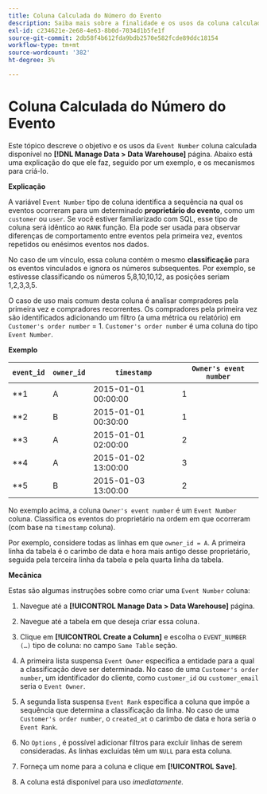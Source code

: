 ```yaml
---
title: Coluna Calculada do Número do Evento
description: Saiba mais sobre a finalidade e os usos da coluna calculada Número do evento.
exl-id: c234621e-2e68-4e63-8b0d-7034d1b5fe1f
source-git-commit: 2db58f4b612fda9bdb2570e582fcde89ddc18154
workflow-type: tm+mt
source-wordcount: '382'
ht-degree: 3%

---
```


# Coluna Calculada do Número do Evento

Este tópico descreve o objetivo e os usos da `Event Number` coluna calculada disponível no **[!DNL Manage Data > Data Warehouse]** página. Abaixo está uma explicação do que ele faz, seguido por um exemplo, e os mecanismos para criá-lo.

**Explicação**

A variável `Event Number` tipo de coluna identifica a sequência na qual os eventos ocorreram para um determinado **proprietário do evento**, como um `customer` ou `user`. Se você estiver familiarizado com SQL, esse tipo de coluna será idêntico ao `RANK` função. Ela pode ser usada para observar diferenças de comportamento entre eventos pela primeira vez, eventos repetidos ou enésimos eventos nos dados.

No caso de um vínculo, essa coluna contém o mesmo **classificação** para os eventos vinculados e ignora os números subsequentes. Por exemplo, se estivesse classificando os números 5,8,10,10,12, as posições seriam 1,2,3,3,5.

O caso de uso mais comum desta coluna é analisar compradores pela primeira vez e compradores recorrentes. Os compradores pela primeira vez são identificados adicionando um filtro (a uma métrica ou relatório) em `Customer's order number` = 1. `Customer's order number` é uma coluna do tipo `Event Number`.

**Exemplo**

| **`event_id`** | **`owner_id`** | **`timestamp`** | **`Owner's event number`** |
|--- |--- |--- |--- |
| **1 | A | 2015-01-01 00:00:00 | 1 |
| **2 | B | 2015-01-01 00:30:00 | 1 |
| **3 | A | 2015-01-01 02:00:00 | 2 |
| **4 | A | 2015-01-02 13:00:00 | 3 |
| **5 | B | 2015-01-03 13:00:00 | 2 |

No exemplo acima, a coluna `Owner's event number` é um `Event Number` coluna. Classifica os eventos do proprietário na ordem em que ocorreram (com base na `timestamp` coluna).

Por exemplo, considere todas as linhas em que `owner_id = A`. A primeira linha da tabela é o carimbo de data e hora mais antigo desse proprietário, seguida pela terceira linha da tabela e pela quarta linha da tabela.

**Mecânica**

Estas são algumas instruções sobre como criar uma `Event Number` coluna:

1. Navegue até a **[!UICONTROL Manage Data > Data Warehouse]** página.

1. Navegue até a tabela em que deseja criar essa coluna.

1. Clique em **[!UICONTROL Create a Column]** e escolha o `EVENT_NUMBER (…)` tipo de coluna: no campo `Same Table` seção.

1. A primeira lista suspensa `Event Owner` especifica a entidade para a qual a classificação deve ser determinada. No caso de uma `Customer's order number`, um identificador do cliente, como `customer_id` ou `customer_email` seria o `Event Owner`.

1. A segunda lista suspensa `Event Rank` especifica a coluna que impõe a sequência que determina a classificação da linha. No caso de uma `Customer's order number`, o `created_at` o carimbo de data e hora seria o `Event Rank`.

1. No `Options` , é possível adicionar filtros para excluir linhas de serem consideradas. As linhas excluídas têm um `NULL` para esta coluna.

1. Forneça um nome para a coluna e clique em **[!UICONTROL Save]**.

1. A coluna está disponível para uso _imediatamente._
